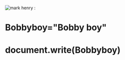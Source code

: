 # 
![mark henry :](https://encrypted-tbn0.gstatic.com/images?q=tbn:ANd9GcQug0Slpic6WaJAvJAwTwGfG1hMinu5N4dI9A&s)
# Bobbyboy="Bobby boy"
# document.write(Bobbyboy)
